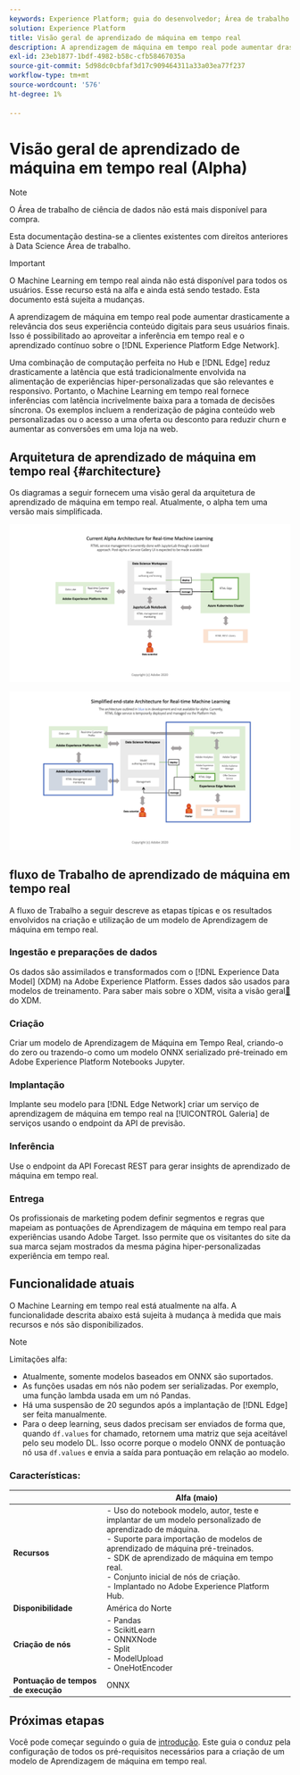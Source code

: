 ```yaml
---
keywords: Experience Platform; guia do desenvolvedor; Área de trabalho de ciência de dados; tópicos populares; Aprendizado de máquina em tempo real;
solution: Experience Platform
title: Visão geral de aprendizado de máquina em tempo real
description: A aprendizagem de máquina em tempo real pode aumentar drasticamente a relevância dos seus experiência conteúdo digitais para seus usuários finais. Isso é possibilitado utilizando a inferência e o aprendizado contínuo em tempo real na Experience Platform Edge Network.
exl-id: 23eb1877-1bdf-4982-b58c-cfb58467035a
source-git-commit: 5d98dc0cbfaf3d17c909464311a33a03ea77f237
workflow-type: tm+mt
source-wordcount: '576'
ht-degree: 1%

---
```


# Visão geral de aprendizado de máquina em tempo real (Alpha)

>[!NOTE]
>
>O Área de trabalho de ciência de dados não está mais disponível para compra.
>
>Esta documentação destina-se a clientes existentes com direitos anteriores à Data Science Área de trabalho.

>[!IMPORTANT]
>
>O Machine Learning em tempo real ainda não está disponível para todos os usuários. Esse recurso está na alfa e ainda está sendo testado. Esta documento está sujeita a mudanças.

A aprendizagem de máquina em tempo real pode aumentar drasticamente a relevância dos seus experiência conteúdo digitais para seus usuários finais. Isso é possibilitado ao aproveitar a inferência em tempo real e o aprendizado contínuo sobre o [!DNL Experience Platform Edge Network].

Uma combinação de computação perfeita no Hub e [!DNL Edge] reduz drasticamente a latência que está tradicionalmente envolvida na alimentação de experiências hiper-personalizadas que são relevantes e responsivo. Portanto, o Machine Learning em tempo real fornece inferências com latência incrivelmente baixa para a tomada de decisões síncrona. Os exemplos incluem a renderização de página conteúdo web personalizadas ou o acesso a uma oferta ou desconto para reduzir churn e aumentar as conversões em uma loja na web.

## Arquitetura de aprendizado de máquina em tempo real {#architecture}

Os diagramas a seguir fornecem uma visão geral da arquitetura de aprendizado de máquina em tempo real. Atualmente, o alpha tem uma versão mais simplificada.

![alfa-arco](../images/rtml/alpha-arch.png)

![Visão geral simplificada](../images/rtml/end-to-end-arch.png)

## fluxo de Trabalho de aprendizado de máquina em tempo real

A fluxo de Trabalho a seguir descreve as etapas típicas e os resultados envolvidos na criação e utilização de um modelo de Aprendizagem de máquina em tempo real.

### Ingestão e preparações de dados

Os dados são assimilados e transformados com o [!DNL Experience Data Model] (XDM) na Adobe Experience Platform. Esses dados são usados para modelos de treinamento. Para saber mais sobre o XDM, visita a visão geral[&#128279;](../../xdm/home.md) do XDM.

### Criação

Criar um modelo de Aprendizagem de Máquina em Tempo Real, criando-o do zero ou trazendo-o como um modelo ONNX serializado pré-treinado em Adobe Experience Platform Notebooks Jupyter.

### Implantação

Implante seu modelo para [!DNL Edge Network] criar um serviço de aprendizagem de máquina em tempo real na [!UICONTROL Galeria] de serviços usando o endpoint da API de previsão.

### Inferência

Use o endpoint da API Forecast REST para gerar insights de aprendizado de máquina em tempo real.

### Entrega

Os profissionais de marketing podem definir segmentos e regras que mapeiam as pontuações de Aprendizagem de máquina em tempo real para experiências usando Adobe Target. Isso permite que os visitantes do site da sua marca sejam mostrados da mesma página hiper-personalizadas experiência em tempo real.

## Funcionalidade atuais

O Machine Learning em tempo real está atualmente na alfa. A funcionalidade descrita abaixo está sujeita à mudança à medida que mais recursos e nós são disponibilizados.

>[!NOTE]
>
> Limitações alfa:
> - Atualmente, somente modelos baseados em ONNX são suportados.
> - As funções usadas em nós não podem ser serializadas. Por exemplo, uma função lambda usada em um nó Pandas.
> - Há uma suspensão de 20 segundos após a implantação de [!DNL Edge] ser feita manualmente.
> - Para o deep learning, seus dados precisam ser enviados de forma que, quando `df.values` for chamado, retornem uma matriz que seja aceitável pelo seu modelo DL. Isso ocorre porque o modelo ONNX de pontuação nó usa `df.values` e envia a saída para pontuação em relação ao modelo.


### Características:

| | Alfa (maio) |
| --- | --- |
| **Recursos** | - Uso do notebook modelo, autor, teste e implantar de um modelo personalizado de aprendizado de máquina. <br> - Suporte para importação de modelos de aprendizado de máquina pré-treinados. <br> - SDK de aprendizado de máquina em tempo real. <br> - Conjunto inicial de nós de criação. <br> - Implantado no Adobe Experience Platform Hub. |
| **Disponibilidade** | América do Norte |
| **Criação de nós** | - Pandas <br> - ScikitLearn <br> - ONNXNode <br> - Split <br> - ModelUpload <br> - OneHotEncoder |
| **Pontuação de tempos de execução** | ONNX |

## Próximas etapas

Você pode começar seguindo o guia de [introdução](./getting-started.md). Este guia o conduz pela configuração de todos os pré-requisitos necessários para a criação de um modelo de Aprendizagem de máquina em tempo real.
